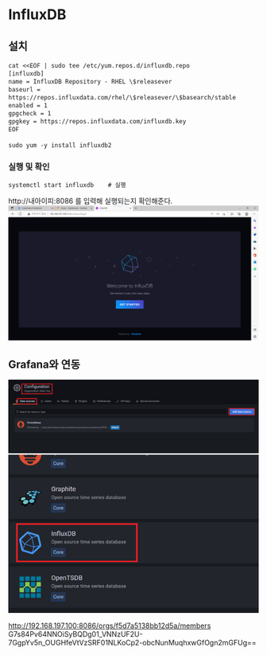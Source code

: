 # InfluxDB
## 설치
```shell
cat <<EOF | sudo tee /etc/yum.repos.d/influxdb.repo
[influxdb]
name = InfluxDB Repository - RHEL \$releasever
baseurl = https://repos.influxdata.com/rhel/\$releasever/\$basearch/stable
enabled = 1
gpgcheck = 1
gpgkey = https://repos.influxdata.com/influxdb.key
EOF

sudo yum -y install influxdb2
```

### 실행 및 확인
```shell
systemctl start influxdb    # 실행
```
http://내아이피:8086 를 입력해 실행되는지 확인해준다.<br/>
![image](./image/influxdb/1.png)<br/>


## Grafana와 연동
![image](./image/influxdb/2.png)<br/>
![image](./image/influxdb/3.png)<br/>

http://192.168.197.100:8086/orgs/f5d7a5138bb12d5a/members
G7s84Pv64NNOiSyBQDg01_VNNzUF2U-7GgpYv5n_OUGHfeVtVzSRF01NLKoCp2-obcNunMuqhxwGfOgn2mGFUg==


